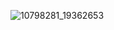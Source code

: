 ![10798281_19362653](https://github.com/manishyadav361/manishyadav361/assets/67056354/1f83b7cc-3706-4a9d-917a-0ff18d5bff11)

